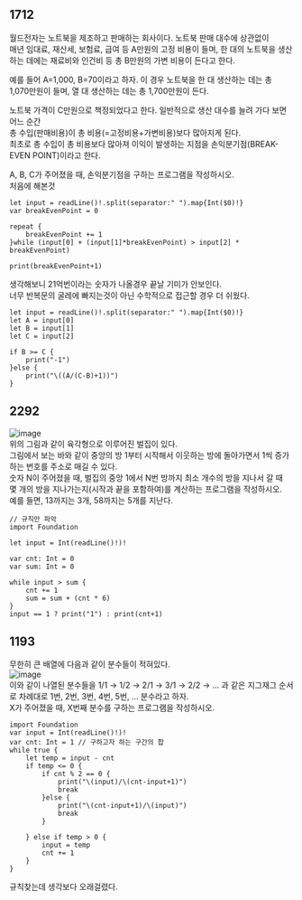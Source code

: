 ## 1712
월드전자는 노트북을 제조하고 판매하는 회사이다. 노트북 판매 대수에 상관없이   
매년 임대료, 재산세, 보험료, 급여 등 A만원의 고정 비용이 들며, 한 대의 노트북을 생산하는 데에는 재료비와 인건비 등 총 B만원의 가변 비용이 든다고 한다.   
   
예를 들어 A=1,000, B=70이라고 하자. 이 경우 노트북을 한 대 생산하는 데는 총 1,070만원이 들며, 열 대 생산하는 데는 총 1,700만원이 든다.   

노트북 가격이 C만원으로 책정되었다고 한다. 일반적으로 생산 대수를 늘려 가다 보면 어느 순간   
총 수입(판매비용)이 총 비용(=고정비용+가변비용)보다 많아지게 된다.   
최초로 총 수입이 총 비용보다 많아져 이익이 발생하는 지점을 손익분기점(BREAK-EVEN POINT)이라고 한다.   
   
A, B, C가 주어졌을 때, 손익분기점을 구하는 프로그램을 작성하시오.   
처음에 해본것   
```
let input = readLine()!.split(separator:" ").map{Int($0)!}
var breakEvenPoint = 0

repeat {
    breakEvenPoint += 1
}while (input[0] + (input[1]*breakEvenPoint) > input[2] * breakEvenPoint)

print(breakEvenPoint+1)
```
생각해보니 21억번이라는 숫자가 나올경우 끝날 기미가 안보인다.   
너무 반복문의 굴레에 빠지는것이 아닌 수학적으로 접근할 경우 더 쉬웠다.   
```
let input = readLine()!.split(separator:" ").map{Int($0)!}
let A = input[0]
let B = input[1]
let C = input[2]

if B >= C {
    print("-1")
}else {
    print("\((A/(C-B)+1))")
}
```
## 2292
![image](https://user-images.githubusercontent.com/60501045/208901460-5145c513-7d1d-428d-8538-82fb5bab3eb3.png)   
위의 그림과 같이 육각형으로 이루어진 벌집이 있다.   
그림에서 보는 바와 같이 중앙의 방 1부터 시작해서 이웃하는 방에 돌아가면서 1씩 증가하는 번호를 주소로 매길 수 있다.   
숫자 N이 주어졌을 때, 벌집의 중앙 1에서 N번 방까지 최소 개수의 방을 지나서 갈 때   
몇 개의 방을 지나가는지(시작과 끝을 포함하여)를 계산하는 프로그램을 작성하시오.   
예를 들면, 13까지는 3개, 58까지는 5개를 지난다.   
```
// 규칙만 파악
import Foundation

let input = Int(readLine()!)!

var cnt: Int = 0
var sum: Int = 0

while input > sum {
    cnt += 1
    sum = sum + (cnt * 6)
}
input == 1 ? print("1") : print(cnt+1)
```
## 1193
무한히 큰 배열에 다음과 같이 분수들이 적혀있다.   
![image](https://user-images.githubusercontent.com/60501045/208904352-d363b789-d3d4-427e-b456-df590b34e460.png)   
이와 같이 나열된 분수들을 1/1 → 1/2 → 2/1 → 3/1 → 2/2 → … 과 같은 지그재그 순서로 차례대로 1번, 2번, 3번, 4번, 5번, … 분수라고 하자.   
X가 주어졌을 때, X번째 분수를 구하는 프로그램을 작성하시오.   
```
import Foundation
var input = Int(readLine()!)!
var cnt: Int = 1 // 구하고자 하는 구간의 합
while true {
	let temp = input - cnt
	if temp <= 0 {
		if cnt % 2 == 0 {
			print("\(input)/\(cnt-input+1)")
			break
		}else {
			print("\(cnt-input+1)/\(input)")
			break
		}
		
	} else if temp > 0 {
		input = temp
		cnt += 1
	}
}
```
규칙찾는데 생각보다 오래걸렸다.   

